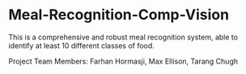 # Meal-Recognition-Comp-Vision
This is a comprehensive and robust meal recognition system, able to identify at least 10 different classes of food.

Project Team Members: Farhan Hormasji, Max Ellison, Tarang Chugh
